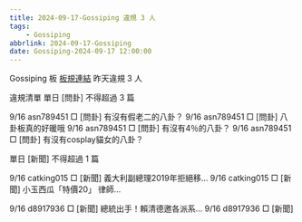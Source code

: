 ```yaml
---
title: 2024-09-17-Gossiping 違規 3 人
tags:
    - Gossiping
abbrlink: 2024-09-17-Gossiping
date: Gossiping-2024-09-17 12:00:00
---
```

Gossiping 板 [板規連結](https://www.ptt.cc/bbs/Gossiping/M.1637425085.A.07D.html)
昨天違規 3 人
<!-- more -->

違規清單
單日 [問卦] 不得超過 3 篇

9/16 asn789451 □ [問卦] 有沒有假老二的八卦？
9/16 asn789451 □ [問卦] 八卦板真的好暖哦
9/16 asn789451 □ [問卦] 有沒有4％的八卦？
9/16 asn789451 □ [問卦] 有沒有cosplay貓女的八卦？

單日 [新聞] 不得超過 1 篇

9/16 catking015 □ [新聞] 義大利副總理2019年拒絕移…
9/16 catking015 □ [新聞] 小玉西瓜「特價20」 律師…

9/16 d8917936 □ [新聞] 總統出手！賴清德邀各派系…
9/16 d8917936 □ [新聞]